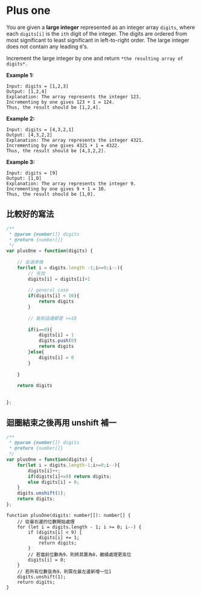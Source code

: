 # Plus one

You are given a **large integer** represented as an integer array `digits`, where each `digits[i]` is the `ith` digit of the integer. The digits are ordered from most significant to least significant in left-to-right order. The large integer does not contain any leading `0`'s.

Increment the large integer by one and return `*the resulting array of digits*.`

**Example 1:**

```
Input: digits = [1,2,3]
Output: [1,2,4]
Explanation: The array represents the integer 123.
Incrementing by one gives 123 + 1 = 124.
Thus, the result should be [1,2,4].

```

**Example 2:**

```
Input: digits = [4,3,2,1]
Output: [4,3,2,2]
Explanation: The array represents the integer 4321.
Incrementing by one gives 4321 + 1 = 4322.
Thus, the result should be [4,3,2,2].

```

**Example 3:**

```
Input: digits = [9]
Output: [1,0]
Explanation: The array represents the integer 9.
Incrementing by one gives 9 + 1 = 10.
Thus, the result should be [1,0].

```

## 比較好的寫法

```jsx
/**
 * @param {number[]} digits
 * @return {number[]}
 */
var plusOne = function(digits) {
    
    // 反過來做
    for(let i = digits.length -1;i>=0;i--){
        // 先加
        digits[i] = digits[i]+1
        
        // general case
        if(digits[i] < 10){  
            return digits
        }
        
        // 能到這邊都是 >=10
    
        if(i==0){
            digits[i] = 1
            digits.push(0) 
            return digits    
        }else{
            digits[i] = 0
        }
        
    }
    
    return digits
    
    
};
```

## 迴圈結束之後再用 unshift 補一

```jsx
/**
 * @param {number[]} digits
 * @return {number[]}
 */
var plusOne = function(digits) {
    for(let i = digits.length-1;i>=0;i--){
        digits[i]++;
        if(digits[i]<=9) return digits;
        else digits[i] = 0;
    }
    digits.unshift(1);
    return digits;
};
```

```tsx
function plusOne(digits: number[]): number[] {
    // 從最右邊的位數開始處理
    for (let i = digits.length - 1; i >= 0; i--) {
        if (digits[i] < 9) {
            digits[i] += 1;
            return digits;
        } 
        // 若當前位數為9，則將其置為0，繼續處理更高位
        digits[i] = 0;
    }
    // 若所有位數皆為9，則需在最左邊新增一位1
    digits.unshift(1);
    return digits;
}
```